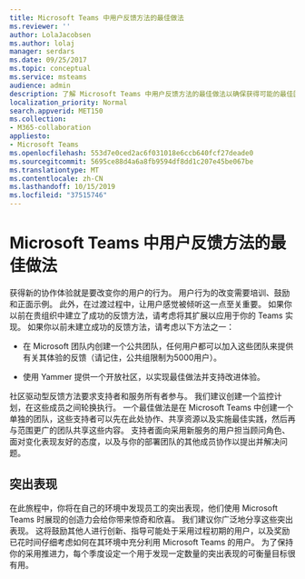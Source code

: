 ```yaml
---
title: Microsoft Teams 中用户反馈方法的最佳做法
ms.reviewer: ''
author: LolaJacobsen
ms.author: lolaj
manager: serdars
ms.date: 09/25/2017
ms.topic: conceptual
ms.service: msteams
audience: admin
description: 了解 Microsoft Teams 中用户反馈方法的最佳做法以确保获得可能的最佳团队体验。
localization_priority: Normal
search.appverid: MET150
ms.collection:
- M365-collaboration
appliesto:
- Microsoft Teams
ms.openlocfilehash: 553d7e0ced2ac6f031018e6ccb640fcf27deade0
ms.sourcegitcommit: 5695ce88d4a6a8fb9594df8dd1c207e45be067be
ms.translationtype: MT
ms.contentlocale: zh-CN
ms.lasthandoff: 10/15/2019
ms.locfileid: "37515746"
---
```

<a name="best-practices-for-user-feedback-methods-in-microsoft-teams"></a>Microsoft Teams 中用户反馈方法的最佳做法
===========================================================

获得新的协作体验就是要改变你的用户的行为。 用户行为的改变需要培训、鼓励和正面示例。 此外，在过渡过程中，让用户感觉被倾听这一点至关重要。 如果你以前在贵组织中建立了成功的反馈方法，请考虑将其扩展以应用于你的 Teams 实现。 如果你以前未建立成功的反馈方法，请考虑以下方法之一：

-   在 Microsoft 团队内创建一个公共团队，任何用户都可以加入这些团队来提供有关其体验的反馈（请记住，公共组限制为5000用户）。

-   使用 Yammer 提供一个开放社区，以实现最佳做法并支持改进体验。

社区驱动型反馈方法要求支持者和服务所有者参与。 我们建议创建一个监控计划，在这些成员之间轮换执行。 一个最佳做法是在 Microsoft Teams 中创建一个单独的团队，这些支持者可以先在此处协作、共享资源以及实施最佳实践，然后再与范围更广的团队共享这些内容。 支持者面向采用新服务的用户担当顾问角色、面对变化表现友好的态度，以及与你的部署团队的其他成员协作以提出并解决问题。

<a name="showcases"></a>突出表现
---------

在此旅程中，你将在自己的环境中发现员工的突出表现，他们使用 Microsoft Teams 时展现的创造力会给你带来惊奇和欣喜。 我们建议你广泛地分享这些突出表现。 这将鼓励其他人进行创新、指导可能处于采用过程初期的用户，以及奖励已花时间仔细考虑如何在其环境中充分利用 Microsoft Teams 的用户。 为了保持你的采用推进力，每个季度设定一个用于发现一定数量的突出表现的可衡量目标很有用。
